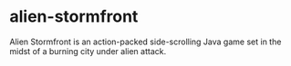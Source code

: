 # alien-stormfront
Alien Stormfront is an action-packed side-scrolling Java game set in the midst of a burning city under alien attack.

